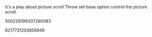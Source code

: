 It's a play about picture scroll
Throw set base option control the picture scroll 

500228199307280083

6217731203856949
